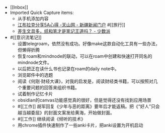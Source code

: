 - [[Inbox]]
- Imported Quick Capture items:
    - 从手机添加内容
    - [江布拉克分享5A心得 -天山网 - 新疆新闻门户](https://www.ts.cn/xwzx/dzxw/202207/t20220728_8156126.shtml) #[[旅行]]
    - [差生文具多，纸和笔才是笔记王道吗？ - 少数派](https://sspai.com/post/77745)
- #[[意识流笔记]] 
    - 设置telegroam，依然没有成功。好像make这款自动化工具有一些办法，但懒得折腾
    - 恢复roam和mindnode的联动，可以在roam中创建和快速打开同名的mindnode文件。
    - 以后把正在读什么书也记录在roam的daily note中。
    - 浏览邮件中的选题
    - 阅读《何刚·财经大课》，对我的启发是，阅读财经类书籍，可以按照对几个重要问题的回答来组织书籍。
    - 试着制作记忆卡片
    - obsidian的canvas功能感觉真的很好，但是觉得还没有找到应用场景
    - #[[工作]] 胡军回复《少年与恶的距离》要年后才能返稿。把《“好人”只会越当越委屈》的封面文案发给黄海，开始做封面。
    - #[[工作]] 继续阅读《倾听的技术》
    - 用chrome插件快速制作了一些anki卡片，把anki设置为开机启动
